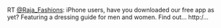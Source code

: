 RT <a href="http://twitter.com/Raja_Fashions">@Raja_Fashions</a>: iPhone users, have you downloaded our free app as yet? 
Featuring a dressing guide for men and women. Find out... http:/…